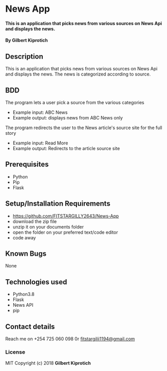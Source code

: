 # News App
#### This is an application that picks news from various sources on News Api and displays the news.
#### By **Gilbert Kiprotich**
## Description
This is an application that picks news from various sources on News Api and displays the news. The news is categorized according to source.
## BDD
The program lets a user pick a source from the various categories
* Example input: ABC News
* Example output: displays news from ABC News only

The program redirects the user to the News article's source site for the full story
* Example input: Read More
* Example output: Redirects to the article source site

## Prerequisites
* Python
* Pip
* Flask

## Setup/Installation Requirements
* https://github.com/FITSTARGILLY2643/News-App
* download the zip file
* unzip it on your documents folder
* open the folder on your preferred text/code editor
* code away
## Known Bugs
None
## Technologies used
* Python3.8
* Flask
* News API
* pip
## Contact details
Reach me on +254 725 060 098 0r fitstargilii1194@gmail.com
### License
MIT
Copyright (c) 2018 **Gilbert Kiprotich**
